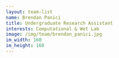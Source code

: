 ```yaml
---
layout: team-list
name: Brendan Panici
title: Undergraduate Research Assistant
interests: Computational & Wet Lab
image: /img/team/brendan_panici.jpg
im_width: 160
im_height: 160
---
```


